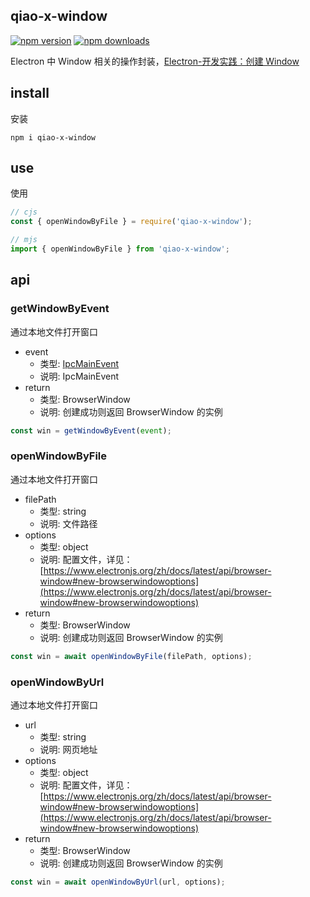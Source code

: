 ## qiao-x-window

[![npm version](https://img.shields.io/npm/v/qiao-x-window.svg?style=flat-square)](https://www.npmjs.org/package/qiao-x-window)
[![npm downloads](https://img.shields.io/npm/dm/qiao-x-window.svg?style=flat-square)](https://npm-stat.com/charts.html?package=qiao-x-window)

Electron 中 Window 相关的操作封装，[Electron-开发实践：创建 Window](https://blog.insistime.com/electron-window)

## install

安装

```shell
npm i qiao-x-window
```

## use

使用

```javascript
// cjs
const { openWindowByFile } = require('qiao-x-window');

// mjs
import { openWindowByFile } from 'qiao-x-window';
```

## api

### getWindowByEvent

通过本地文件打开窗口

- event
  - 类型: [IpcMainEvent](https://www.electronjs.org/zh/docs/latest/api/structures/ipc-main-event)
  - 说明: IpcMainEvent
- return
  - 类型: BrowserWindow
  - 说明: 创建成功则返回 BrowserWindow 的实例

```javascript
const win = getWindowByEvent(event);
```

### openWindowByFile

通过本地文件打开窗口

- filePath
  - 类型: string
  - 说明: 文件路径
- options
  - 类型: object
  - 说明: 配置文件，详见：[https://www.electronjs.org/zh/docs/latest/api/browser-window#new-browserwindowoptions](https://www.electronjs.org/zh/docs/latest/api/browser-window#new-browserwindowoptions)
- return
  - 类型: BrowserWindow
  - 说明: 创建成功则返回 BrowserWindow 的实例

```javascript
const win = await openWindowByFile(filePath, options);
```

### openWindowByUrl

通过本地文件打开窗口

- url
  - 类型: string
  - 说明: 网页地址
- options
  - 类型: object
  - 说明: 配置文件，详见：[https://www.electronjs.org/zh/docs/latest/api/browser-window#new-browserwindowoptions](https://www.electronjs.org/zh/docs/latest/api/browser-window#new-browserwindowoptions)
- return
  - 类型: BrowserWindow
  - 说明: 创建成功则返回 BrowserWindow 的实例

```javascript
const win = await openWindowByUrl(url, options);
```
